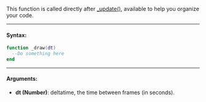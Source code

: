 This function is called directly after [_update()](_update.md), available to help you organize your code.

---

#### Syntax:
```lua
function _draw(dt)
  --Do something here
end
```

---

#### Arguments:

* **dt (Number)**: deltatime, the time between frames (in seconds).